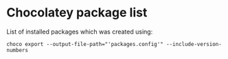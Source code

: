 # Chocolatey package list

List of installed packages which was created using:

```
choco export --output-file-path="'packages.config'" --include-version-numbers
```
